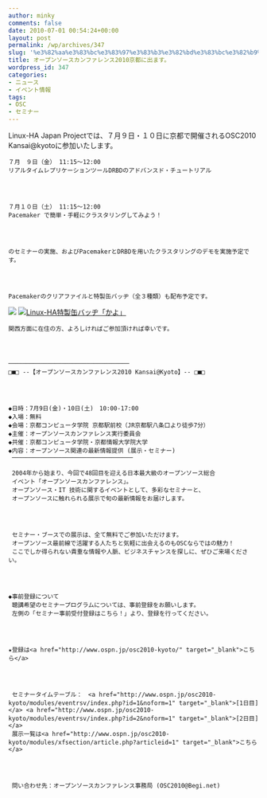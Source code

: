 ```yaml
---
author: minky
comments: false
date: 2010-07-01 00:54:24+00:00
layout: post
permalink: /wp/archives/347
slug: '%e3%82%aa%e3%83%bc%e3%83%97%e3%83%b3%e3%82%bd%e3%83%bc%e3%82%b9%e3%82%ab%e3%83%b3%e3%83%95%e3%82%a1%e3%83%ac%e3%83%b3%e3%82%b92010%e4%ba%ac%e9%83%bd%e3%81%ab%e5%87%ba%e3%81%be%e3%81%99%e3%80%82'
title: オープンソースカンファレンス2010京都に出ます。
wordpress_id: 347
categories:
- ニュース
- イベント情報
tags:
- OSC
- セミナー
---
```


Linux-HA Japan Projectでは、７月９日・１０日に京都で開催されるOSC2010 Kansai@kyotoに参加いたします。



    
    ７月　９日（金） 11:15～12:00
    リアルタイムレプリケーションツールDRBDのアドバンスド・チュートリアル



    
    ７月１０日（土） 11:15～12:00
    Pacemaker で簡単・手軽にクラスタリングしてみよう！



    
    のセミナーの実施、およびPacemakerとDRBDを用いたクラスタリングのデモを実施予定です。



    
    Pacemakerのクリアファイルと特製缶バッヂ（全３種類）も配布予定です。





[![](/assets/images/wp-content/120969925-225x300.jpg)](/wp/archives/347/attachment/120969925) [![Linux-HA特製缶バッヂ「かよ」](/assets/images/wp-content/linux-ha.png)](/wp/archives/347/linux-ha)




    
    関西方面に在住の方、よろしければご参加頂ければ幸いです。



    
    ──────────────────────────────────
    □■□ --【オープンソースカンファレンス2010 Kansai@Kyoto】-- □■□



    
    ◆日時：7月9日(金)・10日(土)　10:00-17:00
    ◆入場：無料
    ◆会場：京都コンピュータ学院 京都駅前校（JR京都駅八条口より徒歩7分）
    ◆主催：オープンソースカンファレンス実行委員会
    ◆共催：京都コンピュータ学院・京都情報大学院大学
    ◆内容：オープンソース関連の最新情報提供 (展示・セミナー)
     ──────────────────────────────────
    
     2004年から始まり、今回で48回目を迎える日本最大級のオープンソース総合
     イベント「オープンソースカンファレンス」。
     オープンソース・IT 技術に関するイベントとして、多彩なセミナーと、
     オープンソースに触れられる展示で旬の最新情報をお届けします。



    
     セミナー・ブースでの展示は、全て無料でご参加いただけます。
     オープンソース最前線で活躍する人たちと気軽に出会えるのもOSCならではの魅力！
     ここでしか得られない貴重な情報や人脈、ビジネスチャンスを探しに、ぜひご来場ください。



    
    ◆事前登録について
     聴講希望のセミナープログラムについては、事前登録をお願いします。
     左側の「セミナー事前受付登録はこちら！」より、登録を行ってください。



    
    ★登録は<a href="http://www.ospn.jp/osc2010-kyoto/" target="_blank">こちら</a>



    
     セミナータイムテーブル：　<a href="http://www.ospn.jp/osc2010-kyoto/modules/eventrsv/index.php?id=1&noform=1" target="_blank">[1日目]</a> <a href="http://www.ospn.jp/osc2010-kyoto/modules/eventrsv/index.php?id=2&noform=1" target="_blank">[2日目]</a>
     展示一覧は<a href="http://www.ospn.jp/osc2010-kyoto/modules/xfsection/article.php?articleid=1" target="_blank">こちら</a>



    
     問い合わせ先：オープンソースカンファレンス事務局 (OSC2010@Begi.net)
